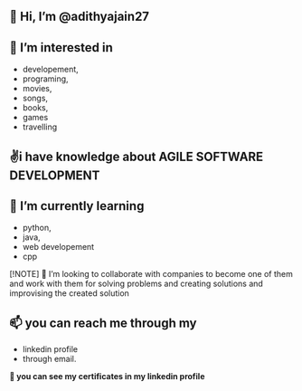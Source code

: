 ## 👋 Hi, I’m @adithyajain27
## 👀 I’m interested in
  * developement,
  * programing,
  * movies,
  * songs,
  * books,
  * games
  * travelling
    
## ✌️i have knowledge about **AGILE SOFTWARE DEVELOPMENT** 
   
    
## 🌱 I’m currently learning
  * python,
  * java,
  * web developement
  * cpp

    
[!NOTE] 💞️ I’m looking to
     collaborate with companies to become one of them and work with them for solving problems and creating solutions and improvising the created solution
## 📫 you can reach me through my
  * linkedin profile
  * through email.
  
  
  **👀 you can see my certificates in my linkedin profile**
 
    

<!---
adithyajain27/adithyajain27 is a ✨ special ✨ repository because its `README.md` (this file) appears on your GitHub profile.
You can click the Preview link to take a look at your changes.
--->
